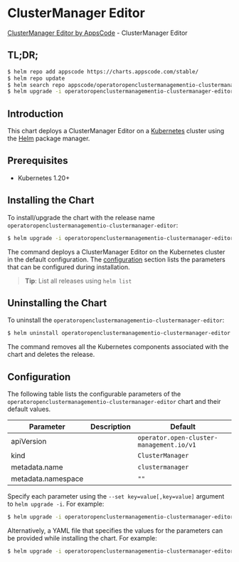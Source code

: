 # ClusterManager Editor

[ClusterManager Editor by AppsCode](https://appscode.com) - ClusterManager Editor

## TL;DR;

```bash
$ helm repo add appscode https://charts.appscode.com/stable/
$ helm repo update
$ helm search repo appscode/operatoropenclustermanagementio-clustermanager-editor --version=v0.22.0
$ helm upgrade -i operatoropenclustermanagementio-clustermanager-editor appscode/operatoropenclustermanagementio-clustermanager-editor -n default --create-namespace --version=v0.22.0
```

## Introduction

This chart deploys a ClusterManager Editor on a [Kubernetes](http://kubernetes.io) cluster using the [Helm](https://helm.sh) package manager.

## Prerequisites

- Kubernetes 1.20+

## Installing the Chart

To install/upgrade the chart with the release name `operatoropenclustermanagementio-clustermanager-editor`:

```bash
$ helm upgrade -i operatoropenclustermanagementio-clustermanager-editor appscode/operatoropenclustermanagementio-clustermanager-editor -n default --create-namespace --version=v0.22.0
```

The command deploys a ClusterManager Editor on the Kubernetes cluster in the default configuration. The [configuration](#configuration) section lists the parameters that can be configured during installation.

> **Tip**: List all releases using `helm list`

## Uninstalling the Chart

To uninstall the `operatoropenclustermanagementio-clustermanager-editor`:

```bash
$ helm uninstall operatoropenclustermanagementio-clustermanager-editor -n default
```

The command removes all the Kubernetes components associated with the chart and deletes the release.

## Configuration

The following table lists the configurable parameters of the `operatoropenclustermanagementio-clustermanager-editor` chart and their default values.

|     Parameter      | Description |                       Default                       |
|--------------------|-------------|-----------------------------------------------------|
| apiVersion         |             | <code>operator.open-cluster-management.io/v1</code> |
| kind               |             | <code>ClusterManager</code>                         |
| metadata.name      |             | <code>clustermanager</code>                         |
| metadata.namespace |             | <code>""</code>                                     |


Specify each parameter using the `--set key=value[,key=value]` argument to `helm upgrade -i`. For example:

```bash
$ helm upgrade -i operatoropenclustermanagementio-clustermanager-editor appscode/operatoropenclustermanagementio-clustermanager-editor -n default --create-namespace --version=v0.22.0 --set apiVersion=operator.open-cluster-management.io/v1
```

Alternatively, a YAML file that specifies the values for the parameters can be provided while
installing the chart. For example:

```bash
$ helm upgrade -i operatoropenclustermanagementio-clustermanager-editor appscode/operatoropenclustermanagementio-clustermanager-editor -n default --create-namespace --version=v0.22.0 --values values.yaml
```
